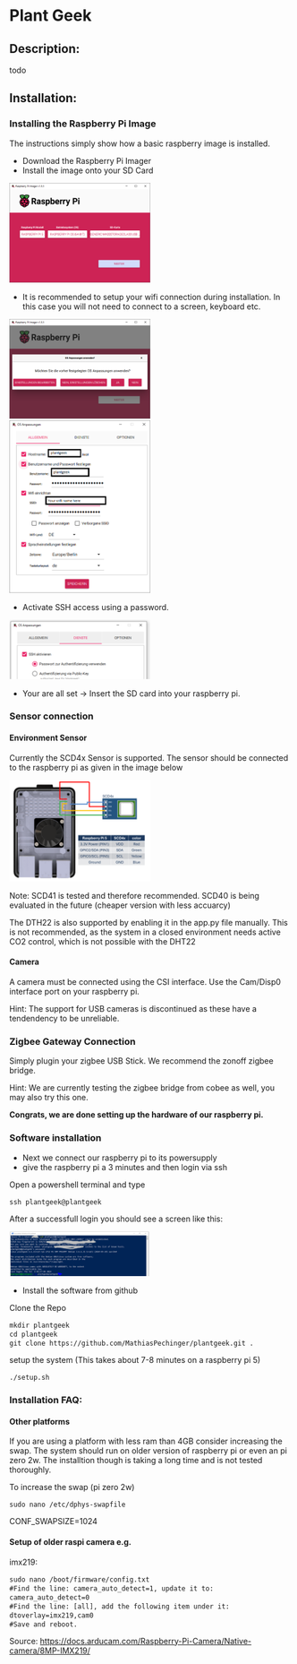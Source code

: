 # Plant Geek 

## Description:
todo


## Installation:

### Installing the Raspberry Pi Image
The instructions simply show how a basic raspberry image is installed.

* Download the Raspberry Pi Imager
* Install the image onto your SD Card

  
<img src="images/raspberryPiImages.PNG" alt="Image Placeholder" style="height:50%; width:50%;">

* It is recommended to setup your wifi connection during installation. In this case you will not need to connect to a screen, keyboard etc.

<img src="images/raspberryPiImages2.PNG" alt="Image Placeholder" style="height:50%; width:50%;">
<img src="images/wifiSetup.PNG" alt="Image Placeholder" style="height:50%; width:50%;">

* Activate SSH access using a password.

<img src="images/sshSetup.PNG" alt="Image Placeholder" style="height:50%; width:50%;">

* Your are all set -> Insert the SD card into your raspberry pi.

### Sensor connection

#### Environment Sensor

Currently the SCD4x Sensor is supported. The sensor should be connected to the raspberry pi as given in the image below

<img src="images/pi_connection.PNG" alt="Image Placeholder" style="height:50%; width:50%;">


Note:
SCD41 is tested and therefore recommended. SCD40 is being evaluated in the future (cheaper version with less accuarcy)

The DTH22 is also supported by enabling it in the app.py file manually. This is not recommended, as the system in a closed environment needs active CO2 control, which is not possible with the DHT22

#### Camera

A camera must be connected using the CSI interface. Use the Cam/Disp0 interface port on your raspberry pi. 

Hint: The support for USB cameras is discontinued as these have a tendendency to be unreliable.

### Zigbee Gateway Connection

Simply plugin your zigbee USB Stick. We recommend the zonoff zigbee bridge.

Hint: We are currently testing the zigbee bridge from cobee as well, you may also try this one.


**Congrats, we are done setting up the hardware of our raspberry pi.**

### Software installation

* Next we connect our raspberry pi to its powersupply
* give the raspberry pi a 3 minutes and then login via ssh

Open a powershell terminal and type
```
ssh plantgeek@plantgeek
```
After a successfull login you should see a screen like this:

<img src="images/ssh_login.PNG" alt="Image Placeholder" style="height:50%; width:50%;">

* Install the software from github

Clone the Repo
```
mkdir plantgeek
cd plantgeek
git clone https://github.com/MathiasPechinger/plantgeek.git .
```

setup the system (This takes about 7-8 minutes on a raspberry pi 5)
```
./setup.sh
```




### Installation FAQ:



#### Other platforms
If you are using a platform with less ram than 4GB consider increasing the swap. The system should run on older version of raspberry pi or even an pi zero 2w. The installtion though is taking a long time and is not tested thoroughly.


To increase the swap (pi zero 2w)
```
sudo nano /etc/dphys-swapfile
```

CONF_SWAPSIZE=1024


#### Setup of older raspi camera e.g.
imx219:

```
sudo nano /boot/firmware/config.txt 
#Find the line: camera_auto_detect=1, update it to:
camera_auto_detect=0
#Find the line: [all], add the following item under it:
dtoverlay=imx219,cam0
#Save and reboot.
```

Source: https://docs.arducam.com/Raspberry-Pi-Camera/Native-camera/8MP-IMX219/

